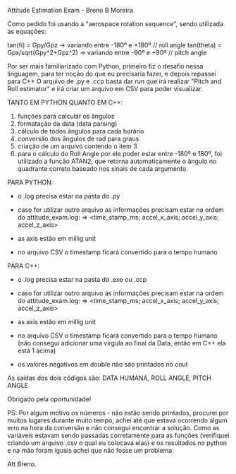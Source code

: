 Attitude Estimation Exam - Breno B Moreira

Como pedido foi usando a "aerospace rotation sequence", sendo utilizada as equações:

tan(fi) = Gpy/Gpz -> variando entre -180º e +180º // roll angle
tan(theta) = Gpx/sqrt(Gpy^2+Gpz^2) -> variando entre -90º e +90º // pitch angle

Por ser mais familiarizado com Python, primeiro fiz o desafio nessa linguagem, para ter noção do que eu precisaria fazer, e depois repassei para C++
O arquivo de .py e .ccp basta dar run que irá realizar "Pitch and Roll estimator" e irá criar um arquivo em CSV para poder visualizar.

TANTO EM PYTHON QUANTO EM C++:

1. funções para calcular os ângulos
2. formatação da data (data parsing)
3. cálculo de todos ângulos para cada horário
4. conversão dos ângulos de rad para graus
5. criação de um arquivo contendo o item 3
6. para o cálculo do Roll Angle por ele poder estar entre -180º e 180º, foi utilizado a função ATAN2, que retorna automaticamente o ângulo no quadrante correto baseado
nos sinais de cada argumento.

PARA PYTHON:
- o .log precisa estar na pasta do .py
- caso for utilizar outro arquivo as informações precisam estar na ordem do attitude_exam.log:
    => <time_stamp_ms; accel_x_axis; accel_y_axis; accel_z_axis>

- as axis estão em millig unit
- no arquivo CSV o timestamp ficará convertido para o tempo humano

PARA C++:

- o .log precisa estar na pasta do .exe ou .ccp
- caso for utilizar outro arquivo as informações precisam estar na ordem do attitude_exam.log:
    => <time_stamp_ms; accel_x_axis; accel_y_axis; accel_z_axis>

- as axis estão em millig unit
- no arquivo CSV o timestamp ficará convertido para o tempo humano (não consegui adicionar uma vírgula ao final da Data, então em C++ ela está 1 acima) 
- os valores negativos em double não são printados no cout

As saídas dos dois códigos são: DATA HUMANA, ROLL ANGLE, PITCH ANGLE

Obrigado pela oportunidade! 

PS: Por algum motivo os números - não estão sendo printados, procurei por muitos lugares durante muito tempo, achei até que estava ocorrendo algum erro na hora da conversão e não 
consegui encontrar a solução.
Como as variáveis estavam sendo passadas corretamente para as funções (verifiquei criando um arquivo .csv o qual eu colocava elas) e os resultados no python e na mão foram iguais achei que não fosse um problema.

Att Breno.
